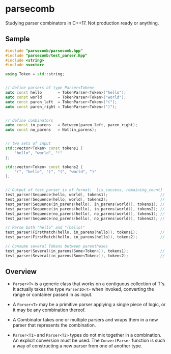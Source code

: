 # parsecomb


Studying parser combinators in C++17. Not production ready or anything.



## Sample

```cpp
#include "parsecomb/parsecomb.hpp"
#include "parsecomb/test_parser.hpp"
#include <string>
#include <vector>

using Token = std::string;


// define parsers of type Parser<Token>
auto const hello       = TokenParser<Token>("hello");
auto const world       = TokenParser<Token>("world");
auto const paren_left  = TokenParser<Token>("(");
auto const paren_right = TokenParser<Token>(")");


// define combinators
auto const in_parens   = Between(paren_left, paren_right);
auto const no_parens   = Not(in_parens);


// two sets of input
std::vector<Token> const tokens1 {
    "hello", "world", "!"
};

std::vector<Token> const tokens2 {
    "(", "hello", ")", "(", "world", ")"
};


// Output of test_parser is of format:  [is_success, remaining_count]
test_parser(Sequence(hello, world), tokens1);                       // [true, 1]
test_parser(Sequence(hello, world), tokens2);                       // [false,6]
test_parser(Sequence(in_parens(hello), in_parens(world)), tokens1); // [false,3]
test_parser(Sequence(in_parens(hello), in_parens(world)), tokens2); // [true, 0]
test_parser(Sequence(no_parens(hello), no_parens(world)), tokens1); // [true, 1]
test_parser(Sequence(no_parens(hello), no_parens(world)), tokens2); // [false,6]

// Parse both "hello" and "(hello)"
test_parser(FirstMatch(hello, in_parens(hello)), tokens1);          // [true, 2]
test_parser(FirstMatch(hello, in_parens(hello)), tokens2);          // [true, 3]

// Consume several Tokens between parentheses
test_parser(Several(in_parens(Some<Token>)), tokens1);              // [false,3]
test_parser(Several(in_parens(Some<Token>)), tokens2);              // [true, 0]


```



## Overview

- `Parser<T>` is a generic class that works on a contiguous collection of T's. It actually takes the type `ParserIO<T>` when invoked, converting the range or container passed in as input.

- A `Parser<T>` may be a primitive parser applying a single piece of logic, or it may be any combination thereof.

- A Combinator takes one or multiple parsers and wraps them in a new parser that represents the combination.

- `Parser<T1>` and `Parser<T2>` types do not mix together in a combination. An explicit conversion must be used. The `ConvertParser` function is such a way of constructing a new parser from one of another type.
